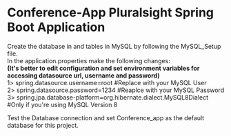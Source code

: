 # Conference-App Pluralsight Spring Boot Application

Create the database in and tables in MySQL by following the MySQL_Setup file.  
In the application.properties make the following changes:  
**(It's better to edit configuration and set environment variables for accessing datasource url, username and password)**  
1> spring.datasource.username=root #Replace with your MySQL User  
2> spring.datasource.password=1234 #Reaplce with your MySQL Password  
3> spring.jpa.database-platform=org.hibernate.dialect.MySQL8Dialect #Only if you're using MySQL Version 8  

Test the Database connection and set Conference_app as the default database for this project.
